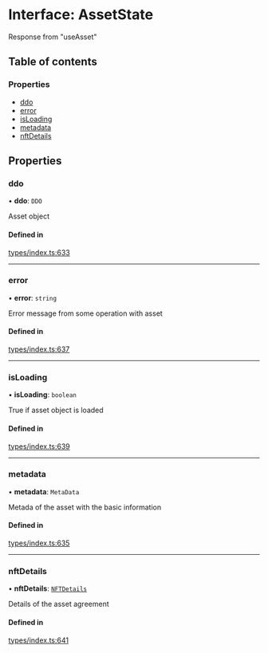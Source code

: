 # Interface: AssetState

Response from "useAsset"

## Table of contents

### Properties

- [ddo](AssetState.md#ddo)
- [error](AssetState.md#error)
- [isLoading](AssetState.md#isloading)
- [metadata](AssetState.md#metadata)
- [nftDetails](AssetState.md#nftdetails)

## Properties

### ddo

• **ddo**: `DDO`

Asset object

#### Defined in

[types/index.ts:633](https://github.com/nevermined-io/components-catalog/blob/56c0c2b/lib/src/types/index.ts#L633)

___

### error

• **error**: `string`

Error message from some operation with asset

#### Defined in

[types/index.ts:637](https://github.com/nevermined-io/components-catalog/blob/56c0c2b/lib/src/types/index.ts#L637)

___

### isLoading

• **isLoading**: `boolean`

True if asset object is loaded

#### Defined in

[types/index.ts:639](https://github.com/nevermined-io/components-catalog/blob/56c0c2b/lib/src/types/index.ts#L639)

___

### metadata

• **metadata**: `MetaData`

Metada of the asset with the basic information

#### Defined in

[types/index.ts:635](https://github.com/nevermined-io/components-catalog/blob/56c0c2b/lib/src/types/index.ts#L635)

___

### nftDetails

• **nftDetails**: [`NFTDetails`](NFTDetails.md)

Details of the asset agreement

#### Defined in

[types/index.ts:641](https://github.com/nevermined-io/components-catalog/blob/56c0c2b/lib/src/types/index.ts#L641)
